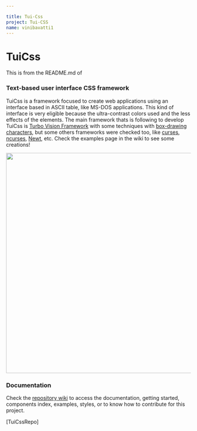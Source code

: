 ```yaml
---

title: Tui-Css
project: Tui-CSS
name: vinibavatti1
---
```

# TuiCss

This is from the README.md of 

### Text-based user interface CSS framework

TuiCss is a framework focused to create web applications using an interface based in ASCII table, like MS-DOS applications. This kind of interface is very eligible because the ultra-contrast colors used and the less effects of the elements. The main framework thats is following to develop TuiCss is <a href="https://en.wikipedia.org/wiki/Turbo_Vision">Turbo Vision Framework</a> with some techniques with [box-drawing characters](https://en.wikipedia.org/wiki/Box-drawing_character), but some others frameworks were checked too, like [curses](https://en.wikipedia.org/wiki/Curses_(programming_library)), [ncurses](https://en.wikipedia.org/wiki/Ncurses), [Newt](https://en.wikipedia.org/wiki/Newt_(programming_library)), etc. Check the examples page in the wiki to see some creations!

<img src="https://i.ibb.co/zhJMy1h/Tui-Css-home.png" width="600">

### Documentation
Check the [repository wiki](https://github.com/vinibiavatti1/TuiCss/wiki) to access the documentation, getting started, components index, examples, styles, or to know how to contribute for this project.


[TuiCssRepo] 